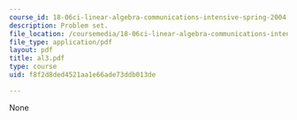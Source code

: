```yaml
---
course_id: 18-06ci-linear-algebra-communications-intensive-spring-2004
description: Problem set.
file_location: /coursemedia/18-06ci-linear-algebra-communications-intensive-spring-2004/f8f2d8ded4521aa1e66ade73ddb013de_al3.pdf
file_type: application/pdf
layout: pdf
title: al3.pdf
type: course
uid: f8f2d8ded4521aa1e66ade73ddb013de

---
```

None